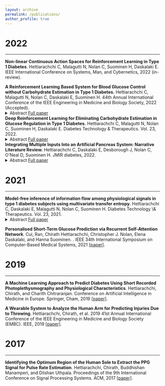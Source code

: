 ```yaml
---
layout: archive
permalink: /publications/
author_profile: true
---
```

<!-- title: "Publications" -->
# 2022
---

**Non-linear Continuous Action Spaces for Reinforcement Learning in Type 1 Diabetes**. Hettiarachchi C, Malagutti N, Nolan C, Suominen H, Daskalaki E.  IEEE International Conference on Systems, Man, and Cybernetics, 2022 (in-review).

<div>
<strong>A Reinforcement Learning Based System for Blood Glucose Control without Carbohydrate Estimation in Type 1 Diabetes.</strong> Hettiarachchi C, Malagutti N, Nolan C, Daskalaki E, Suominen H. 44th Annual International Conference of the IEEE Engineering in Medicine and Biology Society, 2022 (Accepted).
<details>
  <summary>Abstract <a href="https://www.liebertpub.com/doi/full/10.1089/dia.2021.2525.abstracts">Full paper</a></summary>
  
<blockquote><p>Type 1 Diabetes (T1D) is a chronic autoimmune disease, which requires the use of exogenous insulin for glucose regulation. In current hybrid closed-loop systems, meal entry is manual which adds cognitive burden to the persons living with T1D. In this study, we proposed a control system based on Proximal Policy Optimisation (PPO) that controls both basal and bolus insulin infusion and only requires meal announcement, thus eliminating the need for carbohydrate estimation. We evaluated the system on a challenging meal scenario, using an open-source simulator based on the UVA/Padova 2008 model and achieved a mean Time in Range value of 65% for the adult subject cohort, while maintaining a moderate hypoglycemic and hyperglycemic risk profile. The approach shows promise and welcomes further research towards the translation to a real-life artificial pancreas.</p></blockquote>

</details>
</div>


<div>
<strong>Deep Reinforcement Learning for Eliminating Carbohydrate Estimation in Glucose Regulation in Type 1 Diabetes.</strong> Hettiarachchi C, Malagutti N, Nolan C, Suominen H, Daskalaki E. Diabetes Technology & Therapeutics. Vol. 23, 2022.
<details>
  <summary>Abstract <a href="https://www.liebertpub.com/doi/full/10.1089/dia.2021.2525.abstracts">Full paper</a></summary>
  
<blockquote><p>Type 1 Diabetes (T1D) is a chronic autoimmune disease, which requires the use of exogenous insulin for glucose regulation. In current hybrid closed-loop systems, meal entry is manual which adds cognitive burden to the persons living with T1D. In this study, we proposed a control system based on Proximal Policy Optimisation (PPO) that controls both basal and bolus insulin infusion and only requires meal announcement, thus eliminating the need for carbohydrate estimation. We evaluated the system on a challenging meal scenario, using an open-source simulator based on the UVA/Padova 2008 model and achieved a mean Time in Range value of 65\% for the adult subject cohort, while maintaining a moderate hypoglycemic and hyperglycemic risk profile. The approach shows promise and welcomes further research towards the translation to a real-life artificial~pancreas.</p></blockquote>

</details>
</div>

<div>
<strong>Integrating Multiple Inputs Into an Artificial Pancreas System: Narrative Literature Review.</strong> Hettiarachchi C, Daskalaki E, Desborough J, Nolan C, O'Neal D, Suominen H. JMIR diabetes, 2022.
<details>
  <summary>Abstract <a href="https://diabetes.jmir.org/2022/1/e28861/">Full paper</a></summary>
  
<blockquote><p>Type 1 Diabetes (T1D) is a chronic autoimmune disease, which requires the use of exogenous insulin for glucose regulation. In current hybrid closed-loop systems, meal entry is manual which adds cognitive burden to the persons living with T1D. In this study, we proposed a control system based on Proximal Policy Optimisation (PPO) that controls both basal and bolus insulin infusion and only requires meal announcement, thus eliminating the need for carbohydrate estimation. We evaluated the system on a challenging meal scenario, using an open-source simulator based on the UVA/Padova 2008 model and achieved a mean Time in Range value of 65\% for the adult subject cohort, while maintaining a moderate hypoglycemic and hyperglycemic risk profile. The approach shows promise and welcomes further research towards the translation to a real-life artificial~pancreas.</p></blockquote>

</details>
</div>

# 2021
---

<div>
<strong>Model-free inference of information flow among physiological signals in type 1 diabetes subjects using multivariate transfer entropy.</strong> Hettiarachchi C, Daskalaki E, Malagutti N, Nolan C, Suominen H. Diabetes Technology \& Therapeutics. Vol. 23, 2021.
<details>
  <summary>Abstract <a href="https://www.liebertpub.com/doi/full/10.1089/dia.2021.2525.abstracts">Full paper</a></summary>
  
<blockquote><p><strong>Background and Aims</strong>: The complexity and inter‐subject variability of the glucoregulatory system calls for the integration of additional physiological signals in the daily management of glycaemia in Type 1 Diabetes (T1D). The aim of this study was to explore the Information Flow (IF) among different physiological signals in T1D subjects.<br>
<strong>Methods</strong>: The OhioT1DM dataset was used for the analysis, where Continuous Glucose Monitoring (CGM), insulin delivery, meals, Galvanic Skin Response (GSR), skin temperature, and Heart Rate (HR) information was available for six weeks. The Multivariate Transfer Entropy (MTE) technique was used to construct subject‐specific network graphs and infer the existence, direction, and time lag of IF between the aforementioned parameters.<br>
<strong>Results</strong>: Preliminary results from six subjects showed a consistent IF from HR to GSR. Moreover, an IF from HR to CGM was observed in all except one subject. Other IF relations varied among subjects and this fact could be attributed to individual differences in insulin treatment, insulin sensitivity, lifestyle, and biological variability.<br>
<strong>Conclusions</strong>: MTE is a valuable model‐free tool to estimate IF in complex multivariate time‐series. Our analysis demonstrated relations among the considered physiological signals in T1D subjects. As a next step, additional subjects will be evaluated, and an interpretation framework will be designed to associate the found relations to individual characteristics, in particular CGM. Knowledge of these inter‐relations can deepen the understanding of the glucoregulatory system and the design of personalised modelling and treatment solutions.</p></blockquote>

</details>
</div>

**Personalised Short-Term Glucose Prediction via Recurrent Self-Attention Network**. Cui, Ran, Chirath Hettiarachchi, Christopher J. Nolan, Elena Daskalaki, and Hanna Suominen. . IEEE 34th International Symposium on Computer-Based Medical Systems, 2021 [[paper]](https://ieeexplore.ieee.org/abstract/document/9474665).

# 2019
---

**A Machine Learning Approach to Predict Diabetes Using Short Recorded Photoplethysmography and Physiological Characteristics**. Hettiarachchi, Chirath, and Charith Chitraranjan. Conference on Artificial Intelligence in Medicine in Europe. Springer, Cham, 2019 [[paper]](http://chirathyh.github.io/files/AIME_2019_paper_89.pdf).

**A Wearable System to Analyze the Human Arm for Predicting Injuries Due to Throwing**. Hettiarachchi, Chirath, et al. 2019 41st Annual International Conference of the IEEE Engineering in Medicine and Biology Society (EMBC). IEEE, 2019 [[paper]](http://chirathyh.github.io/files/EMBC19_0212_FI.pdf).

# 2017
---

**Identifying the Optimum Region of the Human Sole to Extract the PPG Signal for Pulse Rate Estimation**. Hettiarachchi, Chirath, Buddhishan Manamperi, and Dilshan Uthpala. Proceedings of the 9th International Conference on Signal Processing Systems. ACM, 2017 [[paper]](http://chirathyh.github.io/files/paper1.pdf).


<!-- {% if author.googlescholar %}
  You can also find my articles on <u><a href="{{author.googlescholar}}">my Google Scholar profile</a>.</u>
{% endif %}

{% include base_path %}

{% for post in site.publications reversed %}
  {% include archive-single.html %}
{% endfor %} -->
